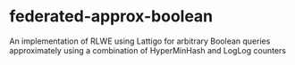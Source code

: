 # federated-approx-boolean
An implementation of RLWE using Lattigo for arbitrary Boolean queries approximately using a combination of HyperMinHash and LogLog counters
